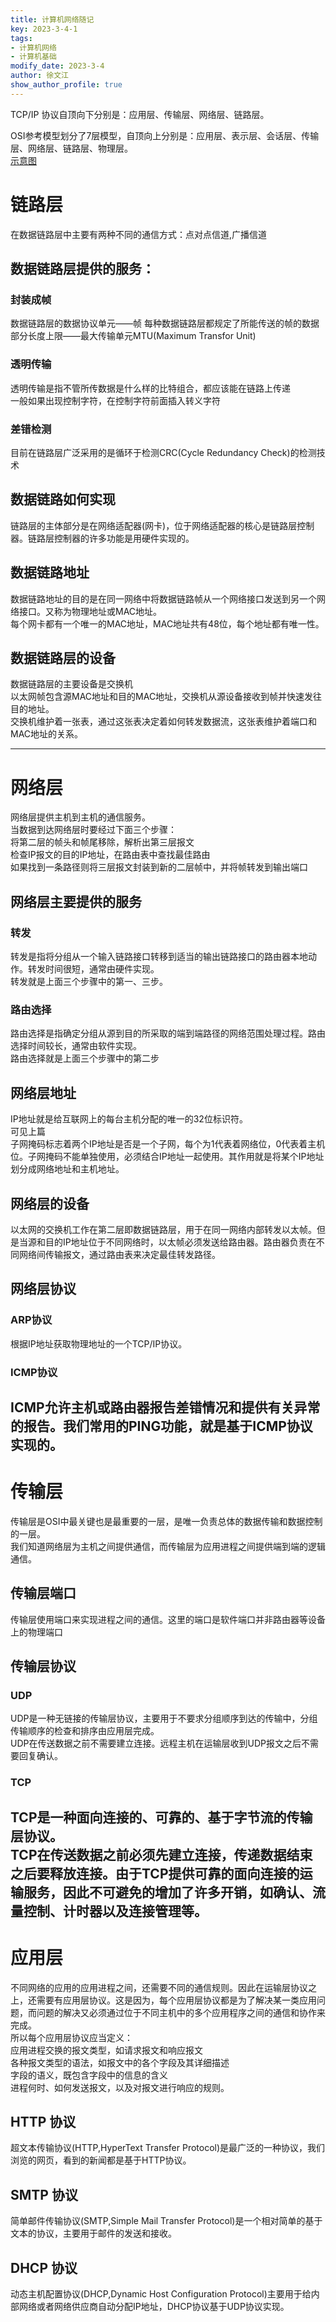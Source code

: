 ```yaml
---
title: 计算机网络随记
key: 2023-3-4-1
tags: 
- 计算机网络
- 计算机基础
modify_date: 2023-3-4
author: 徐文江
show_author_profile: true
---
```

TCP/IP 协议自顶向下分别是：应用层、传输层、网络层、链路层。     
<!--more-->    
OSI参考模型划分了7层模型，自顶向上分别是：应用层、表示层、会话层、传输层、网络层、链路层、物理层。     
[示意图](https://mmbiz.qpic.cn/mmbiz_jpg/F1dScxzEtz2C2ib3P4MsXOrz7ibBSTjWDopOvKmhMPK6V5P3Ka6kiaWalbgRvUxaAwtbmqib0OEpgm6sVdStGSCsMA/640?wx_fmt=jpeg&wxfrom=5&wx_lazy=1&wx_co=1)     
# 链路层     
在数据链路层中主要有两种不同的通信方式：点对点信道,广播信道       
## 数据链路层提供的服务：      
### 封装成帧      
 数据链路层的数据协议单元——帧
每种数据链路层都规定了所能传送的帧的数据部分长度上限——最大传输单元MTU(Maximum Transfor Unit)     
### 透明传输       
透明传输是指不管所传数据是什么样的比特组合，都应该能在链路上传递    
一般如果出现控制字符，在控制字符前面插入转义字符       
### 差错检测      
目前在链路层广泛采用的是循环于检测CRC(Cycle Redundancy Check)的检测技术        

## 数据链路如何实现         
链路层的主体部分是在网络适配器(网卡)，位于网络适配器的核心是链路层控制器。链路层控制器的许多功能是用硬件实现的。     
## 数据链路地址    
数据链路地址的目的是在同一网络中将数据链路帧从一个网络接口发送到另一个网络接口。又称为物理地址或MAC地址。      
每个网卡都有一个唯一的MAC地址，MAC地址共有48位，每个地址都有唯一性。   
## 数据链路层的设备     
数据链路层的主要设备是交换机     
以太网帧包含源MAC地址和目的MAC地址，交换机从源设备接收到帧并快速发往目的地址。      
交换机维护着一张表，通过这张表决定着如何转发数据流，这张表维护着端口和MAC地址的关系。      

---------------------          

# 网络层    
网络层提供主机到主机的通信服务。      
当数据到达网络层时要经过下面三个步骤：     
  将第二层的帧头和帧尾移除，解析出第三层报文      
  检查IP报文的目的IP地址，在路由表中查找最佳路由       
  如果找到一条路径则将三层报文封装到新的二层帧中，并将帧转发到输出端口        
## 网络层主要提供的服务    
### 转发    
转发是指将分组从一个输入链路接口转移到适当的输出链路接口的路由器本地动作。转发时间很短，通常由硬件实现。     
转发就是上面三个步骤中的第一、三步。    
### 路由选择       
路由选择是指确定分组从源到目的所采取的端到端路径的网络范围处理过程。路由选择时间较长，通常由软件实现。      
路由选择就是上面三个步骤中的第二步        
## 网络层地址     
IP地址就是给互联网上的每台主机分配的唯一的32位标识符。     
可见上篇       
子网掩码标志着两个IP地址是否是一个子网，每个为1代表着网络位，0代表着主机位。子网掩码不能单独使用，必须结合IP地址一起使用。其作用就是将某个IP地址划分成网络地址和主机地址。        
## 网络层的设备        
以太网的交换机工作在第二层即数据链路层，用于在同一网络内部转发以太帧。但是当源和目的IP地址位于不同网络时，以太帧必须发送给路由器。路由器负责在不同网络间传输报文，通过路由表来决定最佳转发路径。         
## 网络层协议      
### ARP协议      
根据IP地址获取物理地址的一个TCP/IP协议。      
### ICMP协议        
ICMP允许主机或路由器报告差错情况和提供有关异常的报告。我们常用的PING功能，就是基于ICMP协议实现的。      
------------      
# 传输层          
传输层是OSI中最关键也是最重要的一层，是唯一负责总体的数据传输和数据控制的一层。     
我们知道网络层为主机之间提供通信，而传输层为应用进程之间提供端到端的逻辑通信。       
## 传输层端口       
传输层使用端口来实现进程之间的通信。这里的端口是软件端口并非路由器等设备上的物理端口          
## 传输层协议          
### UDP      
UDP是一种无链接的传输层协议，主要用于不要求分组顺序到达的传输中，分组传输顺序的检查和排序由应用层完成。      
UDP在传送数据之前不需要建立连接。远程主机在运输层收到UDP报文之后不需要回复确认。        
### TCP     
TCP是一种面向连接的、可靠的、基于字节流的传输层协议。       
TCP在传送数据之前必须先建立连接，传递数据结束之后要释放连接。由于TCP提供可靠的面向连接的运输服务，因此不可避免的增加了许多开销，如确认、流量控制、计时器以及连接管理等。        
------------           
# 应用层      
不同网络的应用的应用进程之间，还需要不同的通信规则。因此在运输层协议之上，还需要有应用层协议。这是因为，每个应用层协议都是为了解决某一类应用问题，而问题的解决又必须通过位于不同主机中的多个应用程序之间的通信和协作来完成。        
所以每个应用层协议应当定义：       
  应用进程交换的报文类型，如请求报文和响应报文         
  各种报文类型的语法，如报文中的各个字段及其详细描述       
  字段的语义，既包含字段中的信息的含义         
  进程何时、如何发送报文，以及对报文进行响应的规则。          
## HTTP 协议      
超文本传输协议(HTTP,HyperText Transfer Protocol)是最广泛的一种协议，我们浏览的网页，看到的新闻都是基于HTTP协议。         
## SMTP 协议           
简单邮件传输协议(SMTP,Simple Mail Transfer Protocol)是一个相对简单的基于文本的协议，主要用于邮件的发送和接收。         
## DHCP 协议          
动态主机配置协议(DHCP,Dynamic Host Configuration Protocol)主要用于给内部网络或者网络供应商自动分配IP地址，DHCP协议基于UDP协议实现。       